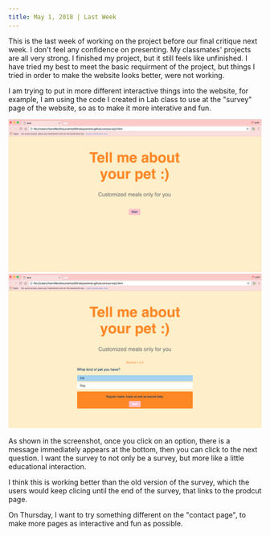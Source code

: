 ```yaml
---
title: May 1, 2018 | Last Week 
---
```


This is the last week of working on the project before our final critique next week. I don't feel any confidence on presenting. My classmates' projects are all very strong. I finished my project, but it still feels like unfinished. I have tried my best to meet the basic requirment of the project, but things I tried in order to make the website looks better, were not working. 

I am trying to put in more different interactive things into the website, for example, I am using the code I created in Lab class to use at the "survey" page of the website, so as to make it more interative and fun. 

<img src="assets/1.jpg">
<img src="assets/2.jpg">

As shown in the screenshot, once you click on an option, there is a message immediately appears at the bottom, then you can click to the next question. I want the survey to not only be a survey, but more like a little educational interaction. 

I think this is working better than the old version of the survey, which the users would keep clicing until the end of the survey, that links to the prodcut page. 

On Thursday, I want to try something different on the "contact page", to make more pages as interactive and fun as possible.
